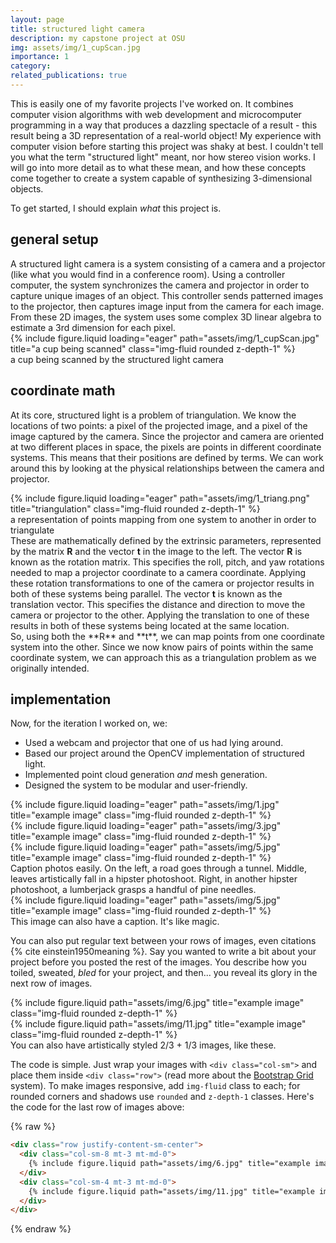 ```yaml
---
layout: page
title: structured light camera
description: my capstone project at OSU
img: assets/img/1_cupScan.jpg
importance: 1
category: 
related_publications: true
---
```


This is easily one of my favorite projects I've worked on. It combines computer vision algorithms with web development and microcomputer programming in a way that produces a dazzling spectacle of a result - this result being a 3D representation of a real-world object!
My experience with computer vision before starting this project was shaky at best. I couldn't tell you what the term "structured light" meant, nor how stereo vision works. I will go into more detail as to what these mean, and how these concepts come together to create a system capable of synthesizing 3-dimensional objects.

To get started, I should explain *what* this project is.

## general setup
<div class="row">
  <div class="col-sm mt-3 mt-md-0">
    A structured light camera is a system consisting of a camera and a projector (like what you would find in a conference room). Using a controller computer, the system synchronizes the camera and projector in order to capture unique images of an object. This controller sends patterned images to the projector, then captures image input from the camera for each image. From these 2D images, the system uses some complex 3D linear algebra to estimate a 3rd dimension for each pixel.
  </div>
  <div class="col-sm mt-3 mt-md-0">
    {% include figure.liquid loading="eager" path="assets/img/1_cupScan.jpg" title="a cup being scanned" class="img-fluid rounded z-depth-1" %}
    <div class="caption">
      a cup being scanned by the structured light camera
    </div>
  </div>
</div>

## coordinate math
At its core, structured light is a problem of triangulation. We know the locations of two points: a pixel of the projected image, and a pixel of the image captured by the camera. Since the projector and camera are oriented at two different places in space, the pixels are points in different coordinate systems. This means that their positions are defined by terms. We can work around this by looking at the physical relationships between the camera and projector.
<div class="row">
  <div class="col-sm mt-3 mt-md-0">
    {% include figure.liquid loading="eager" path="assets/img/1_triang.png" title="triangulation" class="img-fluid rounded z-depth-1" %}
    <div class="caption">
      a representation of points mapping from one system to another in order to triangulate
    </div>
  </div>
  <div class="col-sm mt-3 mt-md-0">
    These are mathematically defined by the extrinsic parameters, represented by the matrix <strong>R</strong> and the vector <strong>t</strong> in the image to the left.
    The vector <strong>R</strong> is known as the rotation matrix. This specifies the roll, pitch, and yaw rotations needed to map a projector coordinate to a camera coordinate. Applying these rotation transformations to one of the camera or projector results in both of these systems being parallel.
    The vector <strong>t</strong> is known as the translation vector. This specifies the distance and direction to move the camera or projector to the other. Applying the translation to one of these results in both of these systems being located at the same location.
  </div>
</div>
So, using both the **R** and **t**, we can map points from one coordinate system into the other. Since we now know pairs of points within the same coordinate system, we can approach this as a triangulation problem as we originally intended.

## implementation
Now, for the iteration I worked on, we:
- Used a webcam and projector that one of us had lying around.
- Based our project around the OpenCV implementation of structured light.
- Implemented point cloud generation *and* mesh generation.
- Designed the system to be modular and user-friendly.

<div class="row">
    <div class="col-sm mt-3 mt-md-0">
        {% include figure.liquid loading="eager" path="assets/img/1.jpg" title="example image" class="img-fluid rounded z-depth-1" %}
    </div>
    <div class="col-sm mt-3 mt-md-0">
        {% include figure.liquid loading="eager" path="assets/img/3.jpg" title="example image" class="img-fluid rounded z-depth-1" %}
    </div>
    <div class="col-sm mt-3 mt-md-0">
        {% include figure.liquid loading="eager" path="assets/img/5.jpg" title="example image" class="img-fluid rounded z-depth-1" %}
    </div>
</div>
<div class="caption">
    Caption photos easily. On the left, a road goes through a tunnel. Middle, leaves artistically fall in a hipster photoshoot. Right, in another hipster photoshoot, a lumberjack grasps a handful of pine needles.
</div>
<div class="row">
    <div class="col-sm mt-3 mt-md-0">
        {% include figure.liquid loading="eager" path="assets/img/5.jpg" title="example image" class="img-fluid rounded z-depth-1" %}
    </div>
</div>
<div class="caption">
    This image can also have a caption. It's like magic.
</div>

You can also put regular text between your rows of images, even citations {% cite einstein1950meaning %}.
Say you wanted to write a bit about your project before you posted the rest of the images.
You describe how you toiled, sweated, _bled_ for your project, and then... you reveal its glory in the next row of images.

<div class="row justify-content-sm-center">
    <div class="col-sm-8 mt-3 mt-md-0">
        {% include figure.liquid path="assets/img/6.jpg" title="example image" class="img-fluid rounded z-depth-1" %}
    </div>
    <div class="col-sm-4 mt-3 mt-md-0">
        {% include figure.liquid path="assets/img/11.jpg" title="example image" class="img-fluid rounded z-depth-1" %}
    </div>
</div>
<div class="caption">
    You can also have artistically styled 2/3 + 1/3 images, like these.
</div>

The code is simple.
Just wrap your images with `<div class="col-sm">` and place them inside `<div class="row">` (read more about the <a href="https://getbootstrap.com/docs/4.4/layout/grid/">Bootstrap Grid</a> system).
To make images responsive, add `img-fluid` class to each; for rounded corners and shadows use `rounded` and `z-depth-1` classes.
Here's the code for the last row of images above:

{% raw %}

```html
<div class="row justify-content-sm-center">
  <div class="col-sm-8 mt-3 mt-md-0">
    {% include figure.liquid path="assets/img/6.jpg" title="example image" class="img-fluid rounded z-depth-1" %}
  </div>
  <div class="col-sm-4 mt-3 mt-md-0">
    {% include figure.liquid path="assets/img/11.jpg" title="example image" class="img-fluid rounded z-depth-1" %}
  </div>
</div>
```

{% endraw %}
